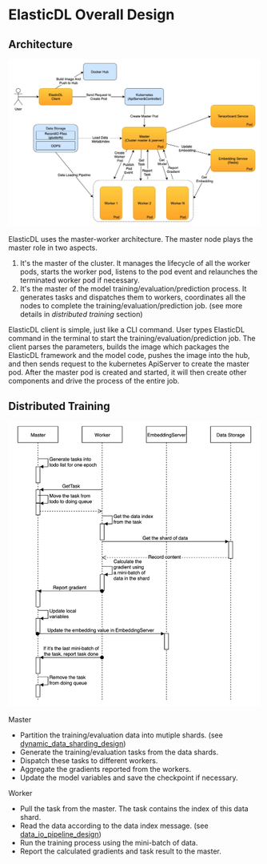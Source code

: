 # ElasticDL Overall Design

## Architecture

![architecture](/doc/figures/architecture.png)

ElasticDL uses the master-worker architecture. The master node plays the master role in two aspects.

1. It's the master of the cluster. It manages the lifecycle of all the worker pods, starts the worker pod, listens to the pod event and relaunches the terminated worker pod if necessary.
2. It's the master of the model training/evaluation/prediction process. It generates tasks and dispatches them to workers, coordinates all the nodes to complete the training/evaluation/prediction job. (see more details in *distributed training* section)

ElasticDL client is simple, just like a CLI command. User types ElasticDL command in the terminal to start the training/evaluation/prediction job. The client parses the parameters, builds the image which packages the ElasticDL framework and the model code, pushes the image into the hub, and then sends request to the kubernetes ApiServer to create the master pod. After the master pod is created and started, it will then create other components and drive the process of the entire job.

## Distributed Training

![distributed_training_sequence](/doc/figures/distributed_training_sequence.jpg)

Master

* Partition the training/evaluation data into mutiple shards. (see [dynamic_data_sharding_design](/doc/dynamic_data_sharding_design.md))
* Generate the training/evaluation tasks from the data shards.
* Dispatch these tasks to different workers.
* Aggregate the gradients reported from the workers.
* Update the model variables and save the checkpoint if necessary.

Worker

* Pull the task from the master. The task contains the index of this data shard.
* Read the data according to the data index message. (see [data_io_pipeline_design](/doc/data_io_pipeline_design.md))
* Run the training process using the mini-batch of data.
* Report the calculated gradients and task result to the master.
